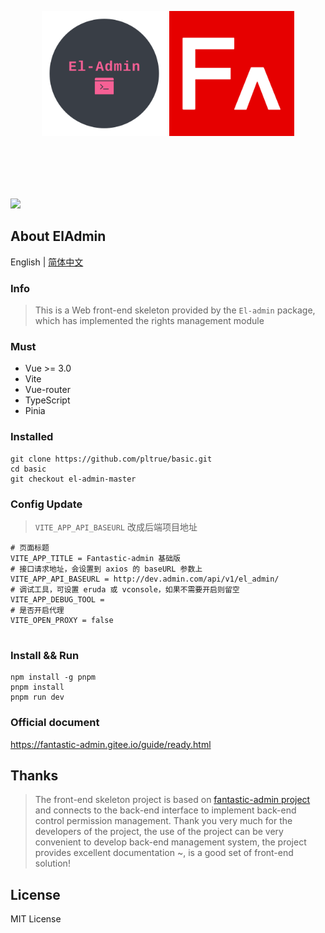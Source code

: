 <p align="center">
  <img width="200" src="./docs/logo.png">
  <span style="font-size: 40px;line-height: 200px">  </span>
  <img width="200" src="./docs/logo_vue.png">
</p>

<p>
<a href="https://packagist.org/packages/pl1998/el-admin"><img src="https://img.shields.io/badge/vue3+-blue" /></a>
</p>

## About ElAdmin

English | [简体中文](./README.zh_CN.md)

### Info

> This is a Web front-end skeleton provided by the `El-admin` package, which has implemented the rights management module


### Must
* Vue  >= 3.0
* Vite
* Vue-router
* TypeScript
* Pinia

### Installed

```shell
git clone https://github.com/pltrue/basic.git
cd basic
git checkout el-admin-master
```


### Config Update

> `VITE_APP_API_BASEURL` 改成后端项目地址

```shell
# 页面标题
VITE_APP_TITLE = Fantastic-admin 基础版
# 接口请求地址，会设置到 axios 的 baseURL 参数上
VITE_APP_API_BASEURL = http://dev.admin.com/api/v1/el_admin/
# 调试工具，可设置 eruda 或 vconsole，如果不需要开启则留空
VITE_APP_DEBUG_TOOL =
# 是否开启代理
VITE_OPEN_PROXY = false


```

### Install && Run
```shell
npm install -g pnpm
pnpm install
pnpm run dev
```

### Official document

https://fantastic-admin.gitee.io/guide/ready.html

## Thanks

> The front-end skeleton project is based on [fantastic-admin project](https://fantastic-admin.gitee.io/) and connects to the back-end interface to implement back-end control permission management. Thank you very much for the developers of the project, the use of the project can be very convenient to develop back-end management system, the project provides excellent documentation ~, is a good set of front-end solution!

## License
MIT License
